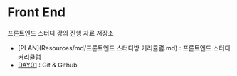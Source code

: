 # Front End
프론트엔드 스터디 강의 진행 자료 저장소
- [PLAN](Resources/md/프론트엔드 스터디방 커리큘럼.md) : 프론트엔드 스터디 커리큘럼
- [DAY01](DAY01/README.md) : Git & Github